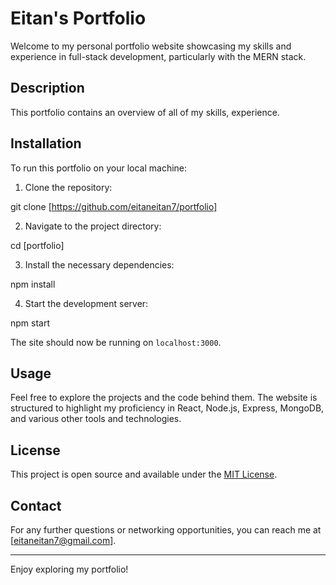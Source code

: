 # Eitan's Portfolio

Welcome to my personal portfolio website showcasing my skills and experience in full-stack development, particularly with the MERN stack.

## Description

This portfolio contains an overview of all of my skills, experience.

## Installation

To run this portfolio on your local machine:

1. Clone the repository:

git clone [https://github.com/eitaneitan7/portfolio]

2. Navigate to the project directory:

cd [portfolio]

3. Install the necessary dependencies:

npm install

4. Start the development server:

npm start


The site should now be running on `localhost:3000`.

## Usage

Feel free to explore the projects and the code behind them. The website is structured to highlight my proficiency in React, Node.js, Express, MongoDB, and various other tools and technologies.

## License

This project is open source and available under the [MIT License](LICENSE).

## Contact

For any further questions or networking opportunities, you can reach me at [eitaneitan7@gmail.com].

---

Enjoy exploring my portfolio!



